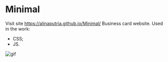 # Minimal
Visit site https://alinaputria.github.io/Minimal/
Business card website. 
Used in the work:
- CSS;
- JS.

![gif](https://user-images.githubusercontent.com/94079934/191832419-f7857192-4e7d-4362-b853-5762450099ce.gif)
